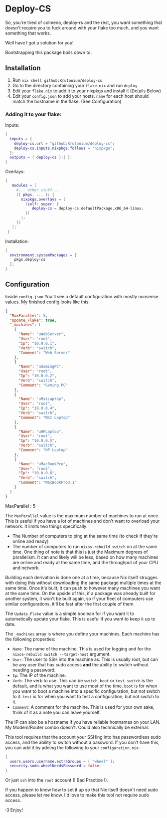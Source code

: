 # Deploy-CS

So, you're tired of colmena, deploy-rs and the rest, you want something that doesn't require you to fuck around with your flake too much, and you want something that works.

Well have I got a solution for you!

Bootstrapping this package boils down to:

## Installation

1. Run `nix shell github:Krutonium/deploy-cs`
2. Go to the directory containing your `flake.nix` and run `deploy`
3. Edit your `flake.nix` to add it to your nixpkgs and install it (Details Below)
4. Edit your `config.json` to add your hosts. `name` for each host should match the hostname in the flake. (See Configuration)

### Adding it to your flake:

Inputs:
```nix
{
  inputs = {
    deploy-cs.url = "github:Krutonium/deploy-cs";
    deploy-cs.inputs.nixpkgs.follows = "nixpkgs"; 
  };
  outputs = { deploy-cs }:{ };
}
```

Overlays: 
```nix
{
   modules = [
     #... other stuff...
     ({ pkgs, ... }: {
       nixpkgs.overlays = [
         (self: super: {
            deploy-cs = deploy-cs.defaultPackage.x86_64-linux;
         })
       ];
     })
   ];
 }
```

Installation:
```nix
{
  environment.systemPackages = [
    pkgs.deploy-cs
  ];
}
```

## Configuration

Inside `config.json` You'll see a default configuration with mostly nonsense values. My finished config looks like this:
```json
{
  "MaxParallel": 5,
  "Update_Flake": true,
  "_machines": [
    {
      "Name": "uWebServer",
      "User": "root",
      "Ip": "10.0.0.1",
      "Verb": "switch",
      "Comment": "Web Server"
    },
    {
      "Name": "uGamingPC",
      "User": "root",
      "Ip": "10.0.0.2",
      "Verb": "switch",
      "Comment": "Gaming PC"
    },
    {
      "Name": "uMsiLaptop",
      "User": "root",
      "Ip": "10.0.0.4",
      "Verb": "switch",
      "Comment": "MSI Laptop"
    },
    {
      "Name": "uHPLaptop",
      "User": "root",
      "Ip": "10.0.0.5",
      "Verb": "switch",
      "Comment": "HP Laptop"
    },
    {
      "Name": "uMacBookPro",
      "User": "root",
      "Ip": "10.0.0.6",
      "Verb": "switch",
      "Comment": "MacBookPro3,1"
    }
  ]
}

```

MaxParallel
 : 5

The `MaxParallel` value is the maximum number of machines to run at once. This is useful if you have a lot of machines and don't want to overload your network. It limits two things specifically:
  - The Number of computers to ping at the same time (to check if they're online and ready)
  - The number of computers to run `nixos-rebuild switch` on at the same time.
One thing of note is that this is just the Maximum degrees of parallelism. It can and likely will be less, based on how many machines are online and ready at the same time, and the throughput of your CPU and network.


Building each derivation is done one at a time, because Nix itself strugges with doing this without downloading the same package multiple times at the same time. Once it's built, it can push to however many machines you want at the same time.
On the upside of this, if a package was already built for another system, it won't be built again, so if your fleet of computers use similar configurations, it'll be fast after the first couple of them.


The `Update_Flake` value is a simple boolean for if you want it to automatically update your flake. This is useful if you want to keep it up to date.

The `_machines` array is where you define your machines. Each machine has the following properties:
  - `Name`: The name of the machine. This is used for logging and for the `nixos-rebuild switch --target-host` argument.
  - `User`: The user to SSH into the machine as. This is usually root, but can be any user that has sudo access __and__ the ability to switch without needing a password.
  - `Ip`: The IP of the machine.
  - `Verb`: The verb to use. This can be `switch`, `boot` or `test`. `switch` is the default, and is what you want to use most of the time. `boot` is for when you want to boot a machine into a specific configuration, but not switch to it. `test` is for when you want to test a configuration, but not switch to it.
  - `Comment`: A comment for the machine. This is used for your own sake, think of it as a note you can leave yourself.
  
The IP can also be a hostname if you have reliable hostnames on your LAN. My Modem/Router combo doesn't. Could also technically be external.

This tool requires that the account your SSHing into has passwordless sudo access, and the ability to switch without a password. If you don't have this, you can add it by adding the following to your `configuration.nix`:
```nix
{
  users.users.username.extraGroups = [ "wheel" ];
  security.sudo.wheelNeedsPassword = false;
}
```
Or just `ssh` into the `root` account (! Bad Practice !).

If you happen to know how to set it up so that Nix itself doesn't need sudo access, please let me know. I'd love to make this tool not require sudo access.

:3 Enjoy!

